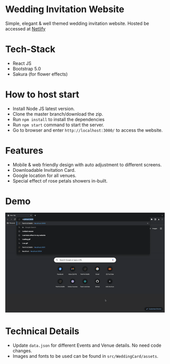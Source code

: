 # Wedding Invitation Website

Simple, elegant & well themed wedding invitation website.
Hosted be accessed at [Netlify](https://clinquant-taffy-013015.netlify.app/)

# Tech-Stack

- React JS
- Bootstrap 5.0
- Sakura (for flower effects)

# How to host start

- Install Node JS latest version.
- Clone the master branch/download the zip.
- Run `npm install` to install the dependencies
- Run `npm start` command to start the server.
- Go to browser and enter `http://localhost:3000/` to access the website.

# Features

- Mobile & web friendly design with auto adjustment to different screens.
- Downloadable Invitation Card.
- Google location for all venues.
- Special effect of rose petals showers in-built.

# Demo

![Alt Text](https://github.com/kparth01/wedding-template/blob/main/src/WeddingCard/assets/demo.gif)

# Technical Details

- Update `data.json` for different Events and Venue details. No need code changes.
- Images and fonts to be used can be found in `src/WeddingCard/assets`.
